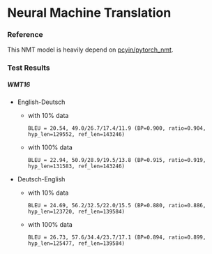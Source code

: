 # Neural Machine Translation

### Reference

This NMT model is heavily depend on [pcyin/pytorch\_nmt](https://github.com/pcyin/pytorch_nmt).

### Test Results

##### WMT16

- English-Deutsch
	- with 10% data
		```
		BLEU = 20.54, 49.0/26.7/17.4/11.9 (BP=0.900, ratio=0.904, hyp_len=129552, ref_len=143246)
		```
	- with 100% data
		```
		BLEU = 22.94, 50.9/28.9/19.5/13.8 (BP=0.915, ratio=0.919, hyp_len=131583, ref_len=143246)
		```

- Deutsch-English
	- with 10% data
		```
		BLEU = 24.69, 56.2/32.5/22.0/15.5 (BP=0.880, ratio=0.886, hyp_len=123720, ref_len=139584)
		```
	- with 100% data
		```
		BLEU = 26.73, 57.6/34.4/23.7/17.1 (BP=0.894, ratio=0.899, hyp_len=125477, ref_len=139584)
		```

